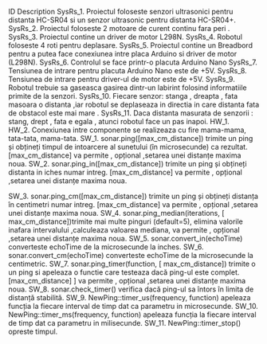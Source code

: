 ID	Description
SysRs_1.	Proiectul foloseste  senzori ultrasonici pentru distanta HC-SR04 si un senzor ultrasonic pentru distanta HC-SR04+.
SysRs_2.	Proiectul foloseste 2 motoare de curent continu fara peri .
SysRs_3.	Proiectul contine un driver de motor L298N.
SysRs_4.	Robotul foloseste 4 roti pentru deplasare.
SysRs_5.	Proiectul contine un Breadbord pentru a putea face conexiunea intre placa Arduino si driver de motor (L298N).
SysRs_6.	Controlul se face printr-o placuta Arduino Nano 
SysRs_7.	Tensiunea de intrare pentru placuta Arduino Nano este de +5V.
SysRs_8.	Tensiunea de intrare pentru driver-ul de motor este de +5V.
SysRs_9.	Robotul trebuie sa gaseasca gasirea dintr-un labirint folosind informatiile primite de la senzori.
SysRs_10.	Fiecare senzor: stanga , dreapta , fata masoara o distanta ,iar robotul se deplaseaza in directia in care distanta fata de obstacol este mai mare .
SysRs_11.	Daca distanta masurata de senzorii : stang, drept , fata e egala , atunci robotul face un pas inapoi.
HW_1.	 
HW_2.	Conexiunea intre componente se realizeaza cu fire mama-mama, tata-tata, mama-tata.
SW_1.	sonar.ping([max_cm_distance]) trimite un ping și obțineți timpul de intoarcere al sunetului (în microsecunde) ca rezultat. [max_cm_distance]  va permite  , opțional ,setarea unei  distanțe maxima noua.
SW_2.	sonar.ping_in([max_cm_distance]) trimite un ping și obțineți distanta in iches numar intreg. [max_cm_distance] va permite  , opțional ,setarea unei  distanțe maxima noua.

SW_3.	sonar.ping_cm([max_cm_distance]) trimite un ping și obțineți distanța în centimetri numar intreg. [max_cm_distance]  va permite  , opțional ,setarea unei  distanțe maxima noua.
SW_4.	sonar.ping_median(iterations, [ max_cm_distance])trimite mai multe pinguri (default=5), elimina valorile inafara intervalului ,calculeaza valoarea mediana,  va permite  , opțional ,setarea unei  distanțe maxima noua.
SW_5.	sonar.convert_in(echoTime)  converteste echoTime de la microsecunde la inches.
SW_6.	sonar.convert_cm(echoTime) converteste echoTime de la microsecunde la centimetric.
SW_7.	sonar.ping_timer(function, [ max_cm_distance]) trimite o un ping si apeleaza o functie care testeaza  dacă ping-ul este complet. [max_cm_distance] ]  va permite  , opțional ,setarea unei  distanțe maxima noua.
SW_8.	sonar.check_timer() verifica dacă ping-ul sa întors în limita de distanță stabilită.
SW_9.	NewPing::timer_us(frequency, function) apeleaza funcția la fiecare interval de timp dat ca parametru in microsecunde.
SW_10.	NewPing::timer_ms(frequency, function) apeleaza funcția la fiecare interval de timp dat ca parametru in milisecunde.
SW_11.	NewPing::timer_stop() opreste timpul.



